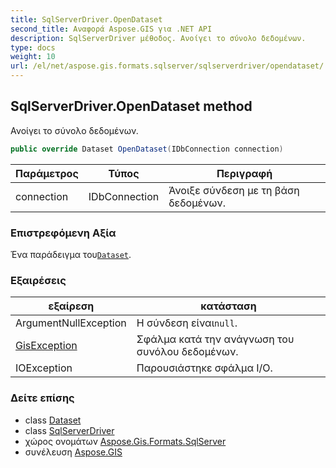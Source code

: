 ```yaml
---
title: SqlServerDriver.OpenDataset
second_title: Αναφορά Aspose.GIS για .NET API
description: SqlServerDriver μέθοδος. Ανοίγει το σύνολο δεδομένων.
type: docs
weight: 10
url: /el/net/aspose.gis.formats.sqlserver/sqlserverdriver/opendataset/
---
```

## SqlServerDriver.OpenDataset method

Ανοίγει το σύνολο δεδομένων.

```csharp
public override Dataset OpenDataset(IDbConnection connection)
```

| Παράμετρος | Τύπος | Περιγραφή |
| --- | --- | --- |
| connection | IDbConnection | Άνοιξε σύνδεση με τη βάση δεδομένων. |

### Επιστρεφόμενη Αξία

Ένα παράδειγμα του[`Dataset`](../../../aspose.gis/dataset/).

### Εξαιρέσεις

| εξαίρεση | κατάσταση |
| --- | --- |
| ArgumentNullException | Η σύνδεση είναι`null`. |
| [GisException](../../../aspose.gis/gisexception/) | Σφάλμα κατά την ανάγνωση του συνόλου δεδομένων. |
| IOException | Παρουσιάστηκε σφάλμα I/O. |

### Δείτε επίσης

* class [Dataset](../../../aspose.gis/dataset/)
* class [SqlServerDriver](../)
* χώρος ονομάτων [Aspose.Gis.Formats.SqlServer](../../sqlserverdriver/)
* συνέλευση [Aspose.GIS](../../../)


